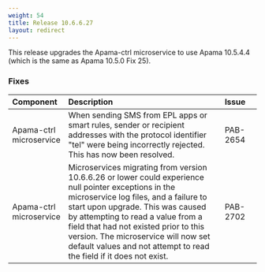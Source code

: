 ```yaml
---
weight: 54
title: Release 10.6.6.27
layout: redirect
---
```


This release upgrades the Apama-ctrl microservice to use Apama 10.5.4.4 (which is the same as Apama 10.5.0 Fix 25).

### Fixes

<table>
<colgroup>
    <col style="width: 15%;">
    <col style="width: 70%;">
    <col style="width: 15%;">
</colgroup>
<thead>
<tr>
<th style="text-align:left">Component</th>
<th style="text-align:left">Description</th>
<th style="text-align:left">Issue</th>
</tr>
</thead>
<tbody>
<tr>
<td style="text-align:left">Apama-ctrl microservice</td>
<td style="text-align:left">When sending SMS from EPL apps or smart rules, sender or recipient addresses with the protocol identifier "tel" were being incorrectly rejected. This has now been resolved.</td>
<td style="text-align:left">PAB-2654</td>
</tr>
<tr>
<td style="text-align:left">Apama-ctrl microservice</td>
<td style="text-align:left">Microservices migrating from version 10.6.6.26 or lower could experience null pointer exceptions in the microservice log files, and a failure to start upon upgrade. This was caused by attempting to read a value from a field that had not existed prior to this version. The microservice will now set default values and not attempt to read the field if it does not exist.</td>
<td style="text-align:left">PAB-2702</td>
</tr>

</tbody>
</table>






